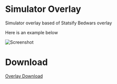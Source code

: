 # Simulator Overlay

Simulator overlay based of Statsify Bedwars overlay

Here is an example below

![Screenshot](https://media.discordapp.net/attachments/826906189404176418/964620165985763388/unknown.png)

# Download

[Overlay Download](https://github.com/Georgesatchy/simulator-overlay/raw/main/out/make/squirrel.windows/x64/simulator-setup.exe)
